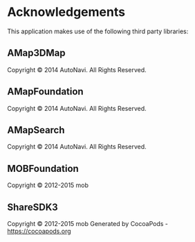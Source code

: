 # Acknowledgements
This application makes use of the following third party libraries:

## AMap3DMap

Copyright © 2014 AutoNavi. All Rights Reserved.


## AMapFoundation

Copyright © 2014 AutoNavi. All Rights Reserved.


## AMapSearch

Copyright © 2014 AutoNavi. All Rights Reserved.


## MOBFoundation

Copyright © 2012-2015 mob

## ShareSDK3

Copyright © 2012-2015 mob
Generated by CocoaPods - https://cocoapods.org
